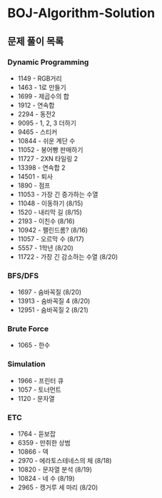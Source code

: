 # BOJ-Algorithm-Solution

## 문제 풀이 목록

### Dynamic Programming
* 1149 - RGB거리
* 1463 - 1로 만들기
* 1699 - 제곱수의 합
* 1912 - 연속합
* 2294 - 동전2
* 9095 - 1, 2, 3 더하기
* 9465 - 스티커
* 10844 - 쉬운 계단 수
* 11052 - 붕어빵 판매하기
* 11727 - 2XN 타일링 2
* 13398 - 연속합 2
* 14501 - 퇴사
* 1890 - 점프
* 11053 - 가장 긴 증가하는 수열
* 11048 - 이동하기 (8/15)
* 1520 - 내리막 길 (8/15)
* 2193 - 이친수 (8/16)
* 10942 - 팰린드롬? (8/16)
* 11057 - 오르막 수 (8/17)
* 5557 - 1학년 (8/20)
* 11722 - 가장 긴 감소하는 수열 (8/20)

### BFS/DFS
* 1697 - 숨바꼭질 (8/20)
* 13913 - 숨바꼭질 4 (8/20)
* 12951 - 숨바꼭질 2 (8/21)

### Brute Force
* 1065 - 한수

### Simulation
* 1966 - 프린터 큐
* 1057 - 토너먼트
* 1120 - 문자열

### ETC
* 1764 - 듣보잡
* 6359 - 만취한 상범
* 10866 - 덱
* 2970 - 에라토스테네스의 체 (8/18)
* 10820 - 문자열 분석 (8/19)
* 10824 - 네 수 (8/19)
* 2965 - 캥거루 세 마리 (8/20)
